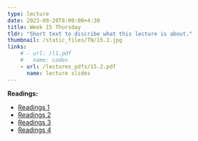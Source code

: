 ```yaml
---
type: lecture
date: 2023-09-28T8:00:00+4:30
title: Week 15 Thursday
tldr: "Short text to discribe what this lecture is about."
thumbnail: /static_files/TN/15.2.jpg
links: 
    # - url: /l1.pdf
    #   name: codes
    - url: /lectures_pdfs/15.2.pdf
      name: lecture slides
---
```

**Readings:**
- [Readings 1](/readings_pdfs/week2/TH/r1.pdf)
- [Readings 2](/readings_pdfs/week2/TH/r2.pdf)
- [Readings 3](/readings_pdfs/week2/TH/r3.pdf)
- [Readings 4](/readings_pdfs/week2/TH/r4.pdf)


